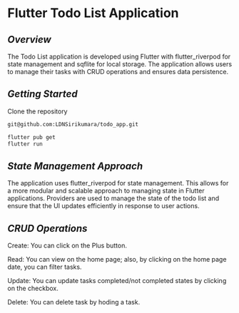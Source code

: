 # Flutter Todo List Application

## _Overview_

The Todo List application is developed using Flutter with flutter_riverpod for state management and sqflite for local storage. The application allows users to manage their tasks with CRUD operations and ensures data persistence.

## _Getting Started_

Clone the repository

```sh
git@github.com:LDNSirikumara/todo_app.git
```

```sh
flutter pub get
flutter run
```

## _State Management Approach_

The application uses flutter_riverpod for state management. This allows for a more modular and scalable approach to managing state in Flutter applications. Providers are used to manage the state of the todo list and ensure that the UI updates efficiently in response to user actions.

## _CRUD Operations_

Create: You can click on the Plus button.

Read: You can view on the home page; also, by clicking on the home page date, you can filter tasks.

Update: You can update tasks completed/not completed states by clicking on the checkbox.

Delete: You can delete task by hoding a task.
